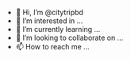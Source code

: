 - 👋 Hi, I’m @citytripbd
- 👀 I’m interested in ...
- 🌱 I’m currently learning ...
- 💞️ I’m looking to collaborate on ...
- 📫 How to reach me ...

<!---
citytripbd/citytripbd is a ✨ special ✨ repository because its `README.md` (this file) appears on your GitHub profile.
You can click the Preview link to take a look at your changes.
--->
